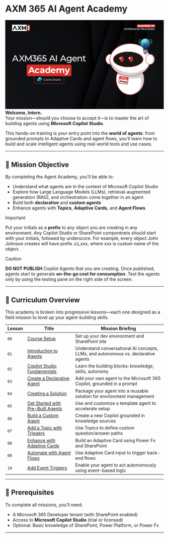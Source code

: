# AXM 365 AI Agent Academy

![Copilot Studio Agent Academy Recruit](./docs/images/mcs-agent-academy-recruit-banner.png)
**Welcome, Intern.**  
Your mission—should you choose to accept it—is to master the art of building agents using **Microsoft Copilot Studio**.

This hands-on training is your entry point into the **world of agents**: from grounded prompts to Adaptive Cards and agent flows, you'll learn how to build and scale intelligent agents using real-world tools and use cases.

---

## 🎯 Mission Objective

By completing the Agent Academy, you'll be able to:

- Understand what agents are in the context of Microsoft Copilot Studio
- Explore how Large Language Models (LLMs), retrieval-augmented generation (RAG), and orchestration come together in an agent
- Build both **declarative** and **custom agents**
- Enhance agents with **Topics**, **Adaptive Cards**, and **Agent Flows**

> [!IMPORTANT]  
> Put your initials as a **prefix** to any object you are creating in any environment. Any Copilot Studio or SharePoint compontnets should start with your initials, followed by underscore. For example, every object John Johnson creates will have prefix JJ_xxx, where xxx is custom name of the object.

> [!CAUTION]
> **DO NOT PUBLISH** Copilot Agents that you are creating. Once published, agents start to generate **on-the-go cost for consumption**. Test the agents only by using the testing pane on the right side of the screen.

---

## 🧭 Curriculum Overview

This academy is broken into progressive lessons—each one designed as a field mission to level up your agent-building skills.

| Lesson | Title | Mission Briefing |
|--------|-------|------------------|
| `00` |  [Course Setup](./docs/recruit/00-course-setup/README.md) | Set up your dev environment and SharePoint site |
| `01` |  [Introduction to Agents](./docs/recruit/01-introduction-to-agents/README.md) | Understand conversational AI concepts, LLMs, and autonomous vs. declarative agents |
| `02` |  [Copilot Studio Fundamentals](./docs/recruit/02-copilot-studio-fundamentals/README.md) | Learn the building blocks: knowledge, skills, autonomy |
| `03` |  [Create a Declarative Agent](./docs/recruit/03-create-a-declarative-agent-for-M365Copilot/README.md) | Add your own agent to the Microsoft 365 Copilot, grounded in a prompt |
| `04` |  [Creating a Solution](./docs/recruit/04-creating-a-solution/README.md) | Package your agent into a reusable solution for environment management |
| `05` |  [Get Started with Pre-Built Agents](./docs/recruit/05-using-prebuilt-agents/README.md) | Use and customize a template agent to accelerate setup |
| `06` |  [Build a Custom Agent](./docs/recruit/06-create-agent-from-conversation/README.md) | Create a new Copilot grounded in knowledge sources |
| `07` |  [Add a Topic with Triggers](./docs/recruit/07-add-new-topic-with-trigger/README.md) | Use Topics to define custom question/answer paths |
| `08` |  [Enhance with Adaptive Cards](./docs/recruit/08-add-adaptive-card/README.md) | Build an Adaptive Card using Power Fx and SharePoint |
| `09` |  [Automate with Agent Flows](./docs/recruit/09-add-an-agent-flow/README.md) | Use Adaptive Card input to trigger back-end flows |
| `10` |  [Add Event Triggers](./docs/recruit/10-add-event-triggers/README.md) | Enable your agent to act autonomously using event-based logic |

---

## 🧪 Prerequisites

To complete all missions, you’ll need:

- A Microsoft 365 Developer tenant (with SharePoint enabled)
- Access to **Microsoft Copilot Studio** (trial or licensed)
- Optional: Basic knowledge of SharePoint, Power Platform, or Power Fx

---
